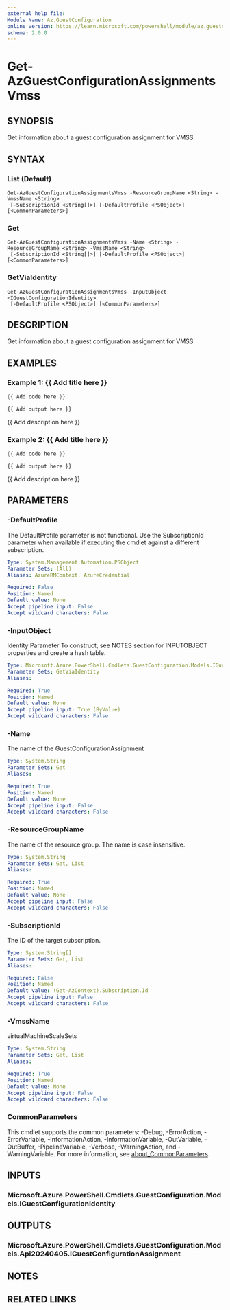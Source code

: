 ```yaml
---
external help file:
Module Name: Az.GuestConfiguration
online version: https://learn.microsoft.com/powershell/module/az.guestconfiguration/get-azguestconfigurationassignmentsvmss
schema: 2.0.0
---
```


# Get-AzGuestConfigurationAssignmentsVmss

## SYNOPSIS
Get information about a guest configuration assignment for VMSS

## SYNTAX

### List (Default)
```
Get-AzGuestConfigurationAssignmentsVmss -ResourceGroupName <String> -VmssName <String>
 [-SubscriptionId <String[]>] [-DefaultProfile <PSObject>] [<CommonParameters>]
```

### Get
```
Get-AzGuestConfigurationAssignmentsVmss -Name <String> -ResourceGroupName <String> -VmssName <String>
 [-SubscriptionId <String[]>] [-DefaultProfile <PSObject>] [<CommonParameters>]
```

### GetViaIdentity
```
Get-AzGuestConfigurationAssignmentsVmss -InputObject <IGuestConfigurationIdentity>
 [-DefaultProfile <PSObject>] [<CommonParameters>]
```

## DESCRIPTION
Get information about a guest configuration assignment for VMSS

## EXAMPLES

### Example 1: {{ Add title here }}
```powershell
{{ Add code here }}
```

```output
{{ Add output here }}
```

{{ Add description here }}

### Example 2: {{ Add title here }}
```powershell
{{ Add code here }}
```

```output
{{ Add output here }}
```

{{ Add description here }}

## PARAMETERS

### -DefaultProfile
The DefaultProfile parameter is not functional.
Use the SubscriptionId parameter when available if executing the cmdlet against a different subscription.

```yaml
Type: System.Management.Automation.PSObject
Parameter Sets: (All)
Aliases: AzureRMContext, AzureCredential

Required: False
Position: Named
Default value: None
Accept pipeline input: False
Accept wildcard characters: False
```

### -InputObject
Identity Parameter
To construct, see NOTES section for INPUTOBJECT properties and create a hash table.

```yaml
Type: Microsoft.Azure.PowerShell.Cmdlets.GuestConfiguration.Models.IGuestConfigurationIdentity
Parameter Sets: GetViaIdentity
Aliases:

Required: True
Position: Named
Default value: None
Accept pipeline input: True (ByValue)
Accept wildcard characters: False
```

### -Name
The name of the GuestConfigurationAssignment

```yaml
Type: System.String
Parameter Sets: Get
Aliases:

Required: True
Position: Named
Default value: None
Accept pipeline input: False
Accept wildcard characters: False
```

### -ResourceGroupName
The name of the resource group.
The name is case insensitive.

```yaml
Type: System.String
Parameter Sets: Get, List
Aliases:

Required: True
Position: Named
Default value: None
Accept pipeline input: False
Accept wildcard characters: False
```

### -SubscriptionId
The ID of the target subscription.

```yaml
Type: System.String[]
Parameter Sets: Get, List
Aliases:

Required: False
Position: Named
Default value: (Get-AzContext).Subscription.Id
Accept pipeline input: False
Accept wildcard characters: False
```

### -VmssName
virtualMachineScaleSets

```yaml
Type: System.String
Parameter Sets: Get, List
Aliases:

Required: True
Position: Named
Default value: None
Accept pipeline input: False
Accept wildcard characters: False
```

### CommonParameters
This cmdlet supports the common parameters: -Debug, -ErrorAction, -ErrorVariable, -InformationAction, -InformationVariable, -OutVariable, -OutBuffer, -PipelineVariable, -Verbose, -WarningAction, and -WarningVariable. For more information, see [about_CommonParameters](http://go.microsoft.com/fwlink/?LinkID=113216).

## INPUTS

### Microsoft.Azure.PowerShell.Cmdlets.GuestConfiguration.Models.IGuestConfigurationIdentity

## OUTPUTS

### Microsoft.Azure.PowerShell.Cmdlets.GuestConfiguration.Models.Api20240405.IGuestConfigurationAssignment

## NOTES

## RELATED LINKS


